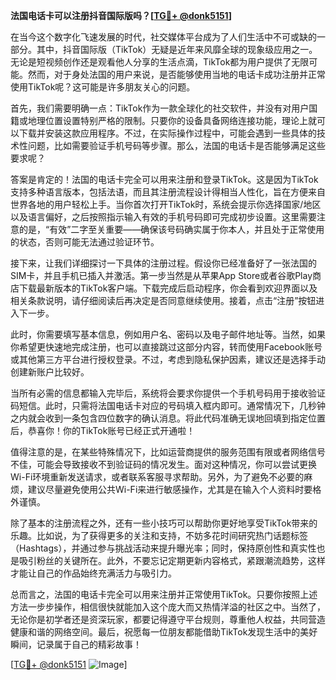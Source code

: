 **法国电话卡可以注册抖音国际版吗？[[TG💪+ @donk5151](https://t.me/s/donk5151)]**

在当今这个数字化飞速发展的时代，社交媒体平台成为了人们生活中不可或缺的一部分。其中，抖音国际版（TikTok）无疑是近年来风靡全球的现象级应用之一。无论是短视频创作还是观看他人分享的生活点滴，TikTok都为用户提供了无限可能。然而，对于身处法国的用户来说，是否能够使用当地的电话卡成功注册并正常使用TikTok呢？这可能是许多朋友关心的问题。

首先，我们需要明确一点：TikTok作为一款全球化的社交软件，并没有对用户国籍或地理位置设置特别严格的限制。只要你的设备具备网络连接功能，理论上就可以下载并安装这款应用程序。不过，在实际操作过程中，可能会遇到一些具体的技术性问题，比如需要验证手机号码等步骤。那么，法国的电话卡是否能够满足这些要求呢？

答案是肯定的！法国的电话卡完全可以用来注册和登录TikTok。这是因为TikTok支持多种语言版本，包括法语，而且其注册流程设计得相当人性化，旨在方便来自世界各地的用户轻松上手。当你首次打开TikTok时，系统会提示你选择国家/地区以及语言偏好，之后按照指示输入有效的手机号码即可完成初步设置。这里需要注意的是，“有效”二字至关重要——确保该号码确实属于你本人，并且处于正常使用的状态，否则可能无法通过验证环节。

接下来，让我们详细探讨一下具体的注册过程。假设你已经准备好了一张法国的SIM卡，并且手机已插入并激活。第一步当然是从苹果App Store或者谷歌Play商店下载最新版本的TikTok客户端。下载完成后启动程序，你会看到欢迎界面以及相关条款说明，请仔细阅读后再决定是否同意继续使用。接着，点击“注册”按钮进入下一步。

此时，你需要填写基本信息，例如用户名、密码以及电子邮件地址等。当然，如果你希望更快速地完成注册，也可以直接跳过这部分内容，转而使用Facebook账号或其他第三方平台进行授权登录。不过，考虑到隐私保护因素，建议还是选择手动创建新账户比较好。

当所有必需的信息都输入完毕后，系统将会要求你提供一个手机号码用于接收验证码短信。此时，只需将法国电话卡对应的号码填入框内即可。通常情况下，几秒钟之内就会收到一条包含四位数字的确认消息。将此代码准确无误地回填到指定位置后，恭喜你！你的TikTok账号已经正式开通啦！

值得注意的是，在某些特殊情况下，比如运营商提供的服务范围有限或者网络信号不佳，可能会导致接收不到验证码的情况发生。面对这种情况，你可以尝试更换Wi-Fi环境重新发送请求，或者联系客服寻求帮助。另外，为了避免不必要的麻烦，建议尽量避免使用公共Wi-Fi来进行敏感操作，尤其是在输入个人资料时要格外谨慎。

除了基本的注册流程之外，还有一些小技巧可以帮助你更好地享受TikTok带来的乐趣。比如说，为了获得更多的关注和支持，不妨多花时间研究热门话题标签（Hashtags），并通过参与挑战活动来提升曝光率；同时，保持原创性和真实性也是吸引粉丝的关键所在。此外，不要忘记定期更新内容格式，紧跟潮流趋势，这样才能让自己的作品始终充满活力与吸引力。

总而言之，法国的电话卡完全可以用来注册并正常使用TikTok。只要你按照上述方法一步步操作，相信很快就能加入这个庞大而又热情洋溢的社区之中。当然了，无论你是初学者还是资深玩家，都要记得遵守平台规则，尊重他人权益，共同营造健康和谐的网络空间。最后，祝愿每一位朋友都能借助TikTok发现生活中的美好瞬间，记录属于自己的精彩故事！

[[TG💪+ @donk5151](https://t.me/s/donk5151) ![Image](https://i.postimg.cc/rwNCRYN7/Snipaste-2025-04-30-17-27-05.png)]